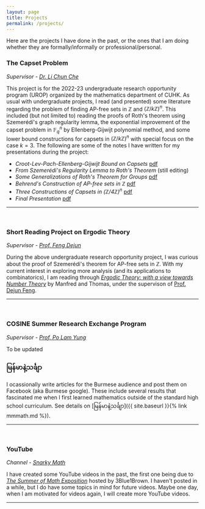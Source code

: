 ```yaml
---
layout: page
title: Projects
permalink: /projects/
---
```


Here are the projects I have done in the past, or the ones that I am doing 
whether they are formally/informally or professional/personal. 

### The Capset Problem
*Supervisor - [Dr. Li Chun Che](https://www.math.cuhk.edu.hk/people/academic-staff/charlesli)*  
  
This project is for the 2022-23 undergraduate research opportunity program (UROP) 
organized by the mathematics department of CUHK. 
As usual with undergraduate projects, I read (and presented) some literature regarding 
the problem of finding AP-free sets in $\mathbb{Z}$ and $(\mathbb{Z}/k\mathbb{Z})^n$. 
This included (but not limited to) reading the proofs of Roth's theorem using Szemerédi's 
graph regularity lemma, the exponential improvement of the capset problem in $\mathbb{F}_q^n$ by Ellenberg-Gijwijt polynomial method, 
and some lower bound constructions for capsets in $(\mathbb{Z}/k\mathbb{Z})^n$ with special focus on the case $k = 3$. 
The following are some of the notes I have written for my presentations during the project:
- *Croot-Lev-Pach-Ellenberg-Gijwijt Bound on Capsets* [pdf](/files/projects/urop/introppt.pdf)
- *From Szemerédi's Regularity Lemma to Roth's Theorem* (still editing)
- *Some Generalizations of Roth's Theorem for Groups* [pdf](/files/projects/urop/roth-for-group.pdf)
- *Behrend's Construction of AP-free sets in $\mathbb{Z}$* [pdf](/files/projects/urop/behrend-construction.pdf)
- *Three Constructions of Capsets in $(\mathbb{Z}/4\mathbb{Z})^n$* [pdf](/files/projects/urop/z4n-proof.pdf)
- *Final Presentation* [pdf](/files/projects/urop/urop-presentation.pdf)

<hr><br>

### Short Reading Project on Ergodic Theory
*Supervisor - [Prof. Feng Dejun](https://www.math.cuhk.edu.hk/people/academic-staff/djfeng)*  
  
During the above undergraduate research opportunity project, I was curious about the 
proof of Szemerédi's theorem for AP-free sets in $\mathbb{Z}$. 
With my current interest in exploring more analysis (and its applications to combinatorics), 
I am reading through [*Ergodic Theory: with a view towards Number Theory*](https://link.springer.com/book/10.1007/978-0-85729-021-2) 
by Manfred and Thomas, under the supervison of [Prof. Dejun Feng](https://www.math.cuhk.edu.hk/people/academic-staff/djfeng). 

<hr><br>

### COSINE Summer Research Exchange Program
*Supervisor - [Prof. Po Lam Yung](https://maths.anu.edu.au/people/po-lam-yung)*

To be updated


### မြန်မာနဲ့သင်္ချာ
  
I ocassionally write articles for the Burmese audience and post them on Facebook (aka Burmese google). 
These include several results that fascinated me when I first learned mathematics 
outside of the standard high school curriculum. See details on [မြန်မာနဲ့သင်္ချာ]({{ site.baseurl }}{% link mmmath.md %}).

<hr><br>

### YouTube
*Channel - [Snarky Math](https://www.youtube.com/@SnarkyMath)*  

I have created some YouTube videos in the past, the first one being due to [*The Summer of Math Exposition*](https://www.3blue1brown.com/blog/some1) 
hosted by 3Blue1Brown. I haven't posted in a while, but I do have some topics in mind for future videos. 
Maybe one day, when I am motivated for videos again, I will create more YouTube videos.

<hr><br>
